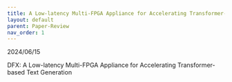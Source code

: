 ```yaml
---
title: A Low-latency Multi-FPGA Appliance for Accelerating Transformer-based Text Generation
layout: default
parent: Paper-Review
nav_order: 1
---
```


2024/06/15  

DFX: A Low-latency Multi-FPGA Appliance for Accelerating Transformer-based Text Generation